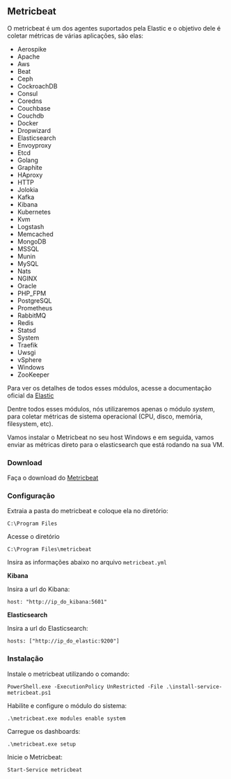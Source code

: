 ## Metricbeat

O metricbeat é um dos agentes suportados pela Elastic e o objetivo dele é coletar métricas de várias aplicações, são elas:

* Aerospike
* Apache
* Aws
* Beat
* Ceph
* CockroachDB
* Consul
* Coredns
* Couchbase
* Couchdb
* Docker
* Dropwizard
* Elasticsearch
* Envoyproxy
* Etcd
* Golang
* Graphite
* HAproxy
* HTTP
* Jolokia
* Kafka
* Kibana
* Kubernetes
* Kvm
* Logstash
* Memcached
* MongoDB
* MSSQL
* Munin
* MySQL
* Nats
* NGINX
* Oracle
* PHP_FPM
* PostgreSQL
* Prometheus
* RabbitMQ
* Redis
* Statsd
* System
* Traefik
* Uwsgi
* vSphere
* Windows
* ZooKeeper

Para ver os detalhes de todos esses módulos, acesse a documentação oficial da [Elastic](https://www.elastic.co/guide/en/beats/metricbeat/current/metricbeat-modules.html)

Dentre todos esses módulos, nós utilizaremos apenas o módulo *system*, para coletar métricas de sistema operacional (CPU, disco, memória, filesystem, etc).

Vamos instalar o Metricbeat no seu host Windows e em seguida, vamos enviar as métricas direto para o elasticsearch que está rodando na sua VM.  

### Download

Faça o download do [Metricbeat](https://www.elastic.co/pt/downloads/past-releases/metricbeat-7-1-0)

### Configuração

Extraia a pasta do metricbeat e coloque ela no diretório:
```
C:\Program Files
```

Acesse o diretório 
```
C:\Program Files\metricbeat
```

Insira as informações abaixo no arquivo `metricbeat.yml`

**Kibana**

Insira a url do Kibana:
```
host: "http://ip_do_kibana:5601"
```

**Elasticsearch**

Insira a url do Elasticsearch:
```
hosts: ["http://ip_do_elastic:9200"]
```

### Instalação

Instale o metricbeat utilizando o comando: 
```
PowerShell.exe -ExecutionPolicy UnRestricted -File .\install-service-metricbeat.ps1
```

Habilite e configure o módulo do sistema: 
```
.\metricbeat.exe modules enable system
```

Carregue os dashboards: 
```
.\metricbeat.exe setup
```

Inicie o Metricbeat: 
```
Start-Service metricbeat
```
